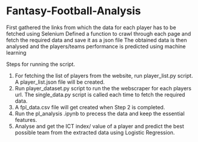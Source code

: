 # Fantasy-Football-Analysis

First gathered the links from which the data for each player has to be fetched using Selenium
Defined a function to crawl through each page and fetch the required data and save it as a json file
The obtained data is then analysed and the players/teams performance is predicted using machine learning



Steps for running the script.

1. For fetching the list of players from the website, run player_list.py script. A player_list.json file will be created.
2. Run player_dataset.py script to run the the webscraper for each players url. The single_data.py script is called each time to fetch the required data.
3. A fpl_data.csv file will get created when Step 2 is completed.
4. Run the pl_analysis .ipynb to precess the data and keep the essential features.
5. Analyse and get the ICT index/ value of a player and predict the best possible team from the extracted data using Logistic Regression.
